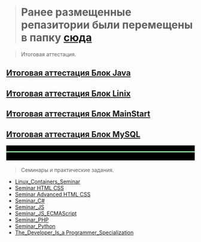 
> # Ранее размещенные репазитории были перемещены в папку [сюда](./Other_works_and_projects/)



> Итоговая аттестация.

[Итоговая аттестация Блок Java](./Final_control_work_on_the_java_block/)
---
[Итоговая аттестация Блок Linix](./Final_control_work_on_the_linux_block/)
---
[Итоговая аттестация Блок MainStart](./Final_control_work_on_the_main_block/)
---
[Итоговая аттестация Блок MySQL](./Final_control_work_on_the_MySQL_block/)
---
![](./The_Developer_Is_a%20Programmer_Specialization/ScreenShots/123.webp)
> Семинары и практические задания.
- [Linux_Containers_Seminar](./Linux_Containers_Seminar/)
- [Seminar HTML CSS](./Seminar%20HTML%20CSS/)
- [Seminar Advanced HTML CSS](./Seminar%20Advanced%20HTML%20CSS/)
- [Seminar_C#](./Seminar_C#/)
- [Seminar_JS](./Seminar_JS/)
- [Seminar_JS_ECMAScript](./Seminar_JS_ECMAScript/)
- [Seminar_PHP](./Seminar_PHP/)
- [Seminar_Python](./Seminar_Python/)
- [The_Developer_Is_a Programmer_Specialization](./The_Developer_Is_a%20Programmer_Specialization/)